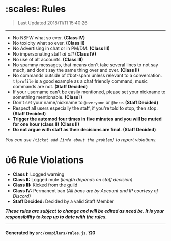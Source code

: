 # :scales: Rules

> Last Updated 2018/11/11 15:40:26

---
- No NSFW what so ever. **(Class IV)**
- No toxicity what so ever. **(Class II)**
- No Advertising in chat or in PM/DM. **(Class III)**
- No impersonating staff *at all!* **(Class IV)**
- No use of alt accounts. **(Class III)**
- No spammy messages, that means don't take several lines to not say much, and don't say the same thing over and over. **(Class II)**
- No commands outside of #bot-spam unless relevant to a conversation. `t!profile` is a good example as a chat friendly command, music commands are not. **(Staff Decided)**
- If your username can't be easily mentioned, please set your nickname to something mentionable. **(Class I)**
- Don't set your name/nickname to `@everyone` or `@here`. **(Staff Decided)**
- Respect all users especially the staff, if you're told to stop, then stop. **(Staff Decided)**
- **Trigger the automod four times in five minutes and __you will be muted for one hour__** **(class II)** **(Class II)**
- **Do not argue with staff as their decisions are final.** **(Staff Decided)**

*You can use `/ticket add [info about the problem]` to report violations.*

# ὑ6 Rule Violations
- **Class I:** Logged warning
- **Class II:** Logged mute *(length depends on staff decision)*
- **Class III:** Kicked from the guild
- **Class IV:** Permanent ban *(All bans are by Account and IP courtesy of Discord)*
- **Staff Decided:** Decided by a valid Staff Member


__***These rules are subject to change and will be edited as need be. It is your responsibility to keep up to date with the rules.***__

---
#### Generated by `src/compilers/rules.js`. Ὠ0
